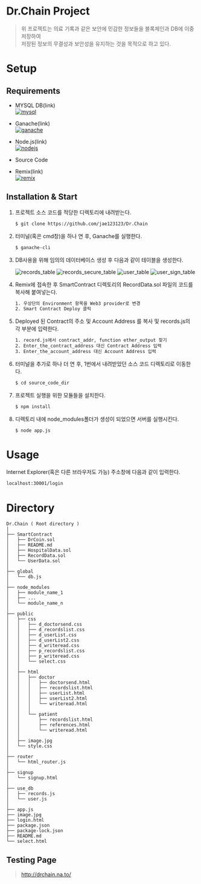 # Dr.Chain Project
> 위 프로젝트는 의료 기록과 같은 보안에 민감한 정보들을 블록체인과 DB에 이중 저장하여  
> 저장된 정보의 무결성과 보안성을 유지하는 것을 목적으로 하고 있다.

# Setup

## Requirements
 - MYSQL DB(link)  
 [![mysql](https://user-images.githubusercontent.com/37432155/59326987-35f2ff00-8d23-11e9-8c8a-1681870b1012.png)](https://www.mysql.com/downloads/)  
   
 + Ganache(link)  
 [![ganache](https://user-images.githubusercontent.com/37432155/59326986-355a6880-8d23-11e9-9413-27d7e396ec34.png)](https://truffleframework.com/ganache)  
   
 - Node.js(link)  
 [![nodejs](https://user-images.githubusercontent.com/37432155/59326988-35f2ff00-8d23-11e9-83ef-354dd52a18a4.jpg)](https://nodejs.org/ko/download/)  
   
   
 + Source Code  
   
 - Remix(link)     
 [![remix](https://user-images.githubusercontent.com/37432155/59326989-35f2ff00-8d23-11e9-9522-b9d439b93f93.png)
](https://remix.ethereum.org/)  
  
    

## Installation & Start
 1. 프로젝트 소스 코드를 적당한 디렉토리에 내려받는다.  
     ```sh
     $ git clone https://github.com/jae123123/Dr.Chain
     ```
 2. 터미널(혹은 cmd창)을 하나 연 후, Ganache를 실행한다.  
     ```sh
     $ ganache-cli
     ```
 3. DB사용을 위해 임의의 데이터베이스 생성 후 다음과 같이 테이블을 생성한다.
     
     ![records_table](https://user-images.githubusercontent.com/37432155/59326712-5e2e2e00-8d22-11e9-9bb9-53ee3a46d1fc.png)
     ![records_secure_table](https://user-images.githubusercontent.com/37432155/59326736-7900a280-8d22-11e9-9cb1-d8a7a94d7221.png)
     ![user_table](https://user-images.githubusercontent.com/37432155/59326748-84ec6480-8d22-11e9-8cdc-0e078db3702c.png)
     ![user_sign_table](https://user-images.githubusercontent.com/37432155/59326767-8d449f80-8d22-11e9-9d3a-c5a8342f932b.png)
     
 3. Remix에 접속한 후 SmartContract 디렉토리의 RecordData.sol 파일의 코드를 복사해 붙여넣는다.  
     ```sh
     1. 우상단의 Environment 항목을 Web3 provider로 변경  
     2. Smart Contract Deploy 클릭
     ```  
     
 4. Deployed 된 Contract의 주소 및 Account Address 를 복사 및 records.js의 각 부분에 입력한다.
     ```sh
     1. record.js에서 contract_addr, function ether_output 찾기
     2. Enter_the_contract_address 대신 Contract Address 입력
     3. Enter_the_account_address 대신 Account Address 입력
     ```    
 5. 터미널을 추가로 하나 더 연 후, 1번에서 내려받았던 소스 코드 디렉토리로 이동한다.  
     ```sh
     $ cd source_code_dir
     ```    

 6. 프로젝트 실행을 위한 모듈들을 설치한다.  
     ```sh
     $ npm install
     ```  
     
 7. 디렉토리 내에 node_modules폴더가 생성이 되었으면 서버를 실행시킨다.  
     ```sh
     $ node app.js
     ```  
     
# Usage
Internet Explorer(혹은 다른 브라우저도 가능) 주소창에 다음과 같이 입력한다.
```sh
localhost:30001/login
```  

# Directory
```
Dr.Chain ( Root directory )
│
├── SmartContract
│   ├── DrCoin.sol
│   ├── README.md
│   ├── HospitalData.sol
│   ├── RecordData.sol
│   └── UserData.sol
│
├── global
│   └── db.js
│
├── node_modules
│   ├── module_name_1
│   ├── ...
│   └── module_name_n
│
├── public
│   ├── css
│   │   ├── d_doctorsend.css
│   │   ├── d_recordslist.css
│   │   ├── d_userList.css
│   │   ├── d_userList2.css
│   │   ├── d_writeread.css
│   │   ├── p_recordslist.css
│   │   ├── p_writeread.css
│   │   └── select.css
│   │
│   ├── html
│   │   ├── doctor
│   │   │   ├── doctorsend.html
│   │   │   ├── recordslist.html
│   │   │   ├── userList.html
│   │   │   ├── userList2.html
│   │   │   └── writeread.html
│   │   │
│   │   └── patient
│   │       ├── recordslist.html
│   │       ├── references.html
│   │       └── writeread.html
│   │
│   ├── image.jpg
│   └── style.css
│
├── router
│   └── html_router.js
│
├── signup
│   └── signup.html
│
├── use_db
│   ├── records.js
│   └── user.js
│
├── app.js
├── image.jpg
├── login.html
├── package.json
├── package-lock.json
├── README.md
└── select.html
```


## Testing Page
> http://drchain.na.to/
